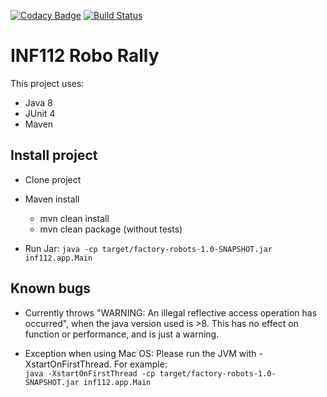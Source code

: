 [![Codacy Badge](https://api.codacy.com/project/badge/Grade/6f45b1103d2845708238cd5ca2cad53f)](https://app.codacy.com/gh/inf112-v20/factoryRobots?utm_source=github.com&utm_medium=referral&utm_content=inf112-v20/factoryRobots&utm_campaign=Badge_Grade_Settings)
[![Build Status](https://travis-ci.com/inf112-v20/factoryRobots.svg?branch=master)](https://travis-ci.com/inf112-v20/factoryRobots)
# INF112 Robo Rally
This project uses:
*   Java 8
*   JUnit 4
*   Maven
 
## Install project

*   Clone project
*   Maven install
    *   mvn clean install
    *   mvn clean package (without tests)   
    
*   Run Jar: ```java -cp target/factory-robots-1.0-SNAPSHOT.jar inf112.app.Main```


## Known bugs
- Currently throws "WARNING: An illegal reflective access operation has occurred", 
when the java version used is >8. This has no effect on function or performance, and is just a warning.

- Exception when using Mac OS: Please run the JVM with -XstartOnFirstThread. For example:<br>
```java -XstartOnFirstThread -cp target/factory-robots-1.0-SNAPSHOT.jar inf112.app.Main```
